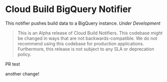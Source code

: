# Cloud Build BigQuery Notifier

This notifier pushes build data to a BigQuery instance. *Under Development*

> This is an Alpha release of Cloud Build Notifiers.
> This codebase might be changed in ways that are not backwards-compatible.
> We do not recommend using this codebase for production applications.
> Furthermore, this release is not subject to any SLA or deprecation policy.


PR test


another change!